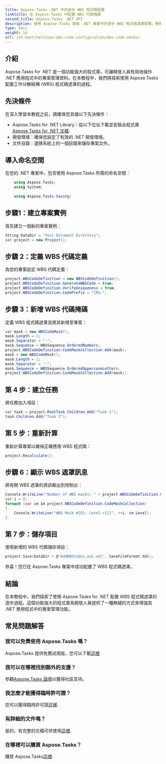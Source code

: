 ```yaml
---
title: Aspose.Tasks .NET 中的逐步 WBS 程式碼配置
linktitle: 在 Aspose.Tasks 中配置 WBS 代碼掩碼
second_title: Aspose.Tasks .NET API
description: 使用 Aspose.Tasks 探索 .NET 專案中的逐步 WBS 程式碼遮罩配置。輕鬆提升專案管理能力。
type: docs
weight: 14
url: /zh-hant/net/view-wbs-code-configuration/wbs-code-masks/
---
```

## 介紹
Aspose.Tasks for .NET 是一個功能強大的程式庫，可讓開發人員有效地操作 .NET 應用程式中的專案管理資料。在本教程中，我們將探索使用 Aspose.Tasks 配置工作分解結構 (WBS) 程式碼遮罩的過程。
## 先決條件
在深入學習本教程之前，請確保您具備以下先決條件：
-  Aspose.Tasks for .NET Library：從以下位址下載並安裝此程式庫[Aspose.Tasks for .NET 文檔](https://reference.aspose.com/tasks/net/).
- 開發環境：確保您設定了有效的 .NET 開發環境。
- 文件目錄：選擇系統上的一個目錄來儲存專案文件。
## 導入命名空間
在您的 .NET 專案中，包含使用 Aspose.Tasks 所需的命名空間：
```csharp
    using Aspose.Tasks;
    using System;
    
    using Aspose.Tasks.Saving;
```
## 步驟1：建立專案實例
首先建立一個新的專案實例：
```csharp
String DataDir = "Your Document Directory";
var project = new Project();
```
## 步驟 2：定義 WBS 代碼定義
為您的專案設定 WBS 代碼定義：
```csharp
project.WBSCodeDefinition = new WBSCodeDefinition();
project.WBSCodeDefinition.GenerateWBSCode = true;
project.WBSCodeDefinition.VerifyUniqueness = true;
project.WBSCodeDefinition.CodePrefix = "CRS-";
```
## 步驟 3：新增 WBS 代碼掩碼
定義 WBS 程式碼遮罩並將其新增至專案：
```csharp
var mask = new WBSCodeMask();
mask.Length = 2;
mask.Separator = "-";
mask.Sequence = WBSSequence.OrderedNumbers;
project.WBSCodeDefinition.CodeMaskCollection.Add(mask);
mask = new WBSCodeMask();
mask.Length = 1;
mask.Separator = "-";
mask.Sequence = WBSSequence.OrderedUppercaseLetters;
project.WBSCodeDefinition.CodeMaskCollection.Add(mask);
```
## 第 4 步：建立任務
將任務加入項目：
```csharp
var task = project.RootTask.Children.Add("Task 1");
task.Children.Add("Task 2");
```
## 第 5 步：重新計算
重新計算專案以確保正確應用 WBS 程式碼：
```csharp
project.Recalculate();
```
## 步驟 6：顯示 WBS 遮罩訊息
將有關 WBS 遮罩的資訊輸出到控制台：
```csharp
Console.WriteLine("Number of WBS masks: " + project.WBSCodeDefinition.CodeMaskCollection.Count);
var i = 0;
foreach (var cm in project.WBSCodeDefinition.CodeMaskCollection)
{
    Console.WriteLine("WBS Mask #{0}: Level->{1}", ++i, cm.Level);
}
```
## 第 7 步：儲存項目
使用新增的 WBS 代碼儲存項目：
```csharp
project.Save(DataDir + @"AddWBSCodes_out.xml", SaveFileFormat.Xml);
```
恭喜！您已在 Aspose.Tasks 專案中成功配置了 WBS 程式碼遮罩。
## 結論
在本教程中，我們探索了使用 Aspose.Tasks for .NET 配置 WBS 程式碼遮罩的逐步過程。這個功能強大的程式庫為開發人員提供了一種無縫的方式來增強其 .NET 應用程式中的專案管理功能。

## 常見問題解答
### 我可以免費使用 Aspose.Tasks 嗎？
 Aspose.Tasks 提供免費試用版，您可以下載[這裡](https://releases.aspose.com/).
### 我可以在哪裡找到額外的支援？
參觀[Aspose.Tasks 論壇](https://forum.aspose.com/c/tasks/15)以獲得社區支持。
### 我怎麼才能獲得臨時許可證？
您可以獲得臨時許可證[這裡](https://purchase.aspose.com/temporary-license/).
### 有詳細的文件嗎？
是的，有完整的文檔可供使用[這裡](https://reference.aspose.com/tasks/net/).
### 在哪裡可以購買 Aspose.Tasks？
購買 Aspose.Tasks[這裡](https://purchase.aspose.com/buy).